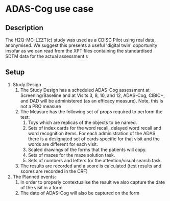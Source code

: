 # ADAS-Cog use case

## Description
The H2Q-MC-LZZT(c) study was used as a CDISC Pilot using real data, anonymised.  We suggest this presents a useful 'digital twin' opportunity insofar as we can read from the XPT files containing the standardised SDTM data for the actual assessment s 

## Setup
1. Study Design
    1. The Study Design has a scheduled ADAS-Cog assessment at Screening/Baseline and at Visits 3, 8, 10, and 12, ADAS-Cog, CIBIC+, and DAD will be administered (as an efficacy measure).  Note, this is not a PRO measure
    2. The Measure has the following set of props required to perform the test:
        1. Toys which are replicas of the objects to be named.
        2. Sets of index cards for the word recall, delayed word recall and word recognition items. For each administration of the ADAS there is a designated set of cards specific for that visit and the words are different for each visit.
        3. Scaled drawings of the forms that the patients will copy.
        4. Sets of mazes for the maze solution task.
        5. Sets of numbers and letters for the attention/visual search task.
    3. The results are recorded and a score is calculated  (test results and scores are recorded in the CRF)
2. The Planned events:
    1. In order to properly contextualise the result we also capture the date of the visit in a form
    2. The date of ADAS-Cog will also be captured on the form
